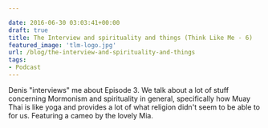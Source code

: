 ```yaml
---

date: 2016-06-30 03:03:41+00:00
draft: true
title: The Interview and spirituality and things (Think Like Me - 6)
featured_image: 'tlm-logo.jpg'
url: /blog/the-interview-and-spirituality-and-things
tags:
- Podcast
---
```


Denis "interviews" me about Episode 3. We talk about a lot of stuff concerning Mormonism and spirituality in general, specifically how Muay Thai is like yoga and provides a lot of what religion didn't seem to be able to for us. Featuring a cameo by the lovely Mia.




